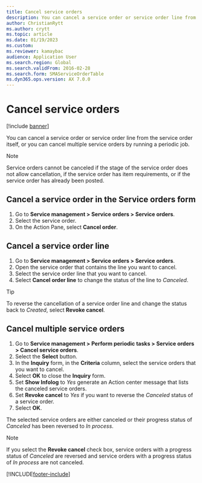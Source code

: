```yaml
---
title: Cancel service orders  
description: You can cancel a service order or service order line from the service order itself, or you can cancel multiple service orders by running a periodic job.
author: ChristianRytt
ms.author: crytt
ms.topic: article
ms.date: 01/19/2023
ms.custom:
ms.reviewer: kamaybac
audience: Application User
ms.search.region: Global
ms.search.validFrom: 2016-02-28
ms.search.form: SMAServiceOrderTable
ms.dyn365.ops.version: AX 7.0.0
---
```


# Cancel service orders

[!include [banner](../includes/banner.md)]

You can cancel a service order or service order line from the service order itself, or you can cancel multiple service orders by running a periodic job.

> [!NOTE]
> Service orders cannot be canceled if the stage of the service order does not allow cancellation, if the service order has item requirements, or if the service order has already been posted.

## Cancel a service order in the Service orders form

1. Go to **Service management \> Service orders \> Service orders**.
1. Select the service order.
1. On the Action Pane, select **Cancel order**.

## Cancel a service order line

1. Go to **Service management \> Service orders \> Service orders**.
1. Open the service order that contains the line you want to cancel.
1. Select the service order line that you want to cancel.
1. Select **Cancel order line** to change the status of the line to *Canceled*.

> [!TIP]
> To reverse the cancellation of a service order line and change the status back to *Created*, select **Revoke cancel**.

## Cancel multiple service orders

1. Go to **Service management \> Perform periodic tasks \> Service orders \> Cancel service orders**.
1. Select the **Select** button.
1. In the **Inquiry** form, in the **Criteria** column, select the service orders that you want to cancel.
1. Select **OK** to close the **Inquiry** form.
1. Set **Show Infolog** to *Yes* generate an Action center message that lists the canceled service orders.
1. Set **Revoke cancel** to *Yes* if you want to reverse the *Canceled* status of a service order.
1. Select **OK**.

The selected service orders are either canceled or their progress status of *Canceled* has been reversed to *In process*.

> [!NOTE]
> If you select the **Revoke cancel** check box, service orders with a progress status of *Canceled* are reversed and service orders with a progress status of *In process* are not canceled.

[!INCLUDE[footer-include](../../includes/footer-banner.md)]